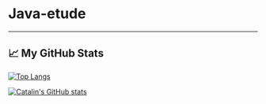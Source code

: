 # Java-etude
---

## &#x1f4c8; My GitHub Stats

[![Top Langs](https://github-readme-stats.vercel.app/api/top-langs/mariazinchyn=<your_GitHub_mariazinchyn>&hide=java,html,css&theme=radical)](https://github.com/anuraghazra/github-readme-stats)

[![Catalin's GitHub stats](https://github-readme-stats.vercel.app/apimariazinchyn=<your_GitHub_mariazinchyn>&theme=radical)](https://github.com/anuraghazra/github-readme-stats)
